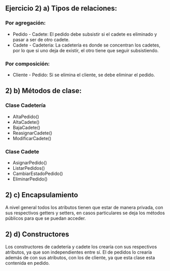 ﻿## Ejercicio 2) a) Tipos de relaciones:

### Por agregación:

* Pedido - Cadete: El pedido debe subsistir si el cadete es eliminado y pasar a ser de otro cadete.
* Cadete - Cadeteria: La cadetería es donde se concentran los cadetes, por lo que si uno deja de existir, el otro tiene que seguir subsistiendo.

### Por composición:

* Cliente - Pedido: Si se elimina el cliente, se debe eliminar el pedido.

## 2) b) Métodos de clase:

### Clase Cadetería

* AltaPedido()
* AltaCadete()
* BajaCadete()
* ReasignarCadete()
* ModificarCadete()

### Clase Cadete

* AsignarPedido()
* ListarPedidos()
* CambiarEstadoPedido()
* EliminarPedido()

## 2) c) Encapsulamiento

A nivel general todos los atributos tienen que estar de manera privada, con sus respectivos getters y setters, en casos particulares se deja los métodos públicos para que se puedan acceder.

## 2) d) Constructores

Los constructores de cadetería y cadete los crearía con sus respectivos atributos, ya que son independientes entre sí. El de pedidos lo crearía además de con sus atributos, con los de cliente, ya que esta clase esta contenida en pedido.